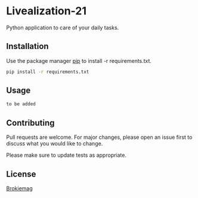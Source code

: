 # Livealization-21

Python application to care of your daily tasks.

## Installation

Use the package manager [pip](https://pip.pypa.io/en/stable/) to install -r requirements.txt.

```bash
pip install -r requirements.txt
```

## Usage

```python
to be added
```

## Contributing
Pull requests are welcome. For major changes, please open an issue first to discuss what you would like to change.

Please make sure to update tests as appropriate.

## License
[Brokiemag](https://brokiemag.me/License/License.pdf)
